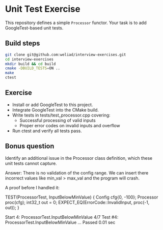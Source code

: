 # Unit Test Exercise

This repository defines a simple `Processor` functor. Your task is to add GoogleTest-based unit tests.

## Build steps

```bash
git clone git@github.com:weliad/interview-exercises.git
cd interview-exercises
mkdir build && cd build
cmake -DBUILD_TESTS=ON ..
make
ctest
```

## Exercise

- Install or add GoogleTest to this project.
- Integrate GoogleTest into the CMake build.
- Write tests in tests/test_processor.cpp covering:
  - Successful processing of valid inputs
  - Proper error codes on invalid inputs and overflow
- Run ctest and verify all tests pass.

## Bonus question

Identify an additional issue in the Processor class definition, which these unit tests cannot capture.

Answer:
There is no validation of the config range. We can insert there incorrect values like min_val > max_val and the program will crash. 

A proof before I handled it:

TEST(ProcessorTest, InputBelowMinValue) {
  Config cfg{0, -100};
  Processor proc(cfg);
  int32_t out = 0;
  EXPECT_EQ(ErrorCode::InvalidInput, proc(-1, out));
}

Start 4: ProcessorTest.InputBelowMinValue
4/7 Test #4: ProcessorTest.InputBelowMinValue ...   Passed    0.01 sec


